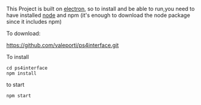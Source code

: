This Project is built on [electron](https://electronjs.org/), so to install and be able to run,you need to have installed [node](https://nodejs.org) and npm (it's enough to download the node package since it includes npm)

To download:

https://github.com/valeporti/ps4interface.git

To install

~~~~
cd ps4interface
npm install
~~~~

to start

~~~~
npm start
~~~~